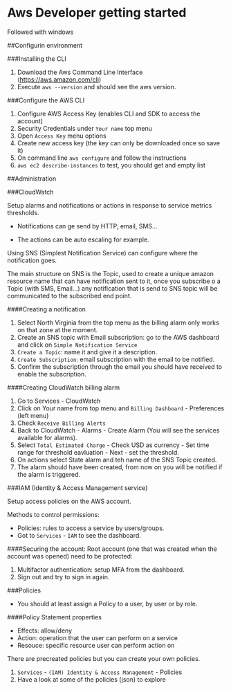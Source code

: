 # Aws Developer getting started
Followed with windows

##Configurin environment

###Installing the CLI

1. Download the Aws Command Line Interface (https://aws.amazon.com/cli)
2. Execute `aws --version` and should see the aws version.

###Configure the AWS CLI
1. Configure AWS Access Key (enables CLI and SDK to access the account)
2. Security Credentials under `Your name` top menu
3. Open `Access Key` menu options
4. Create new access key (the key can only be downloaded once so save it)
5. On command line `aws configure` and follow the instructions
6. `aws ec2 describe-instances` to test, you should get and empty list

##Administration

###CloudWatch 

Setup alarms and notifications or actions in response to service metrics thresholds.

- Notifications can ge send by HTTP, email, SMS...

- The actions can be auto escaling for example.

Using SNS (Simplest Notification Service) can configure where the notification goes.

The main structure on SNS is the Topic, used to create a unique amazon resource name that can have notification sent to it, once you subscribe o a Topic (with SMS, Email...) any notification that is send to SNS topic will be communicated to the subscribed end point.

####Creating a notification
1. Select North Virginia from the top menu as the billing alarm only works on that zone at the moment.
2. Create an SNS topic with Email subscription: go to the AWS dashboard and click on `Simple Notification Service`
3. `Create a Topic`: name it and give it a description.
4. `Create Subscription`: email subscription with the email to be notified.
5. Confirm the subscription through the email you should have received to enable the subscription.

####Creating CloudWatch billing alarm
1. Go to Services - CloudWatch
2. Click on Your name from top menu and `Billing Dashboard` - Preferences (left menu)
3. Check `Receive Billing Alerts`
4. Back to CloudWatch - Alarms - Create Alarm (You will see the services available for alarms).
5. Select `Total Estimated Charge` - Check USD as currency - Set time range for threshold eavluation - Next - set the threshold.
6. On actions select State alarm and teh name of the SNS Topic created.
7. The alarm should have been created, from now on you will be notified if the alarm is triggered.

###IAM (Identity & Access Management service)

Setup access policies on the AWS account.

Methods to control permissions:
 - Policies: rules to access a service by users/groups.
 - Got to `Services` -  `IAM` to see the dashboard.


 ####Securing the account:
 Root account (one that was created when the account was opened) need to be protected:
 1. Multifactor authentication: setup MFA from the dashboard.
 2. Sign out and try to sign in again.

###Policies
- You should at least assign a Policy to a user, by user or by role.

####Policy Statement properties
- Effects: allow/deny
- Action: operation that the user can perform on a service
- Resouce: specific resource user can perform action on

There are precreated policies but you can create your own policies.

1. `Services` - `(IAM) Identity & Access Management` - Policies
2. Have a look at some of the policies (json) to explore


